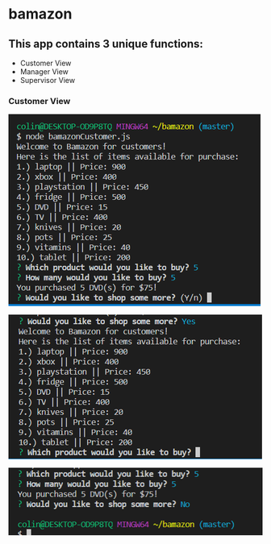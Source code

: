 # bamazon

## This app contains 3 unique functions:

* Customer View
* Manager View
* Supervisor View

### Customer View

![image1](images/Capture1.PNG)

![image2](images/Capture2.PNG)

![image3](images/Capture3.PNG)
